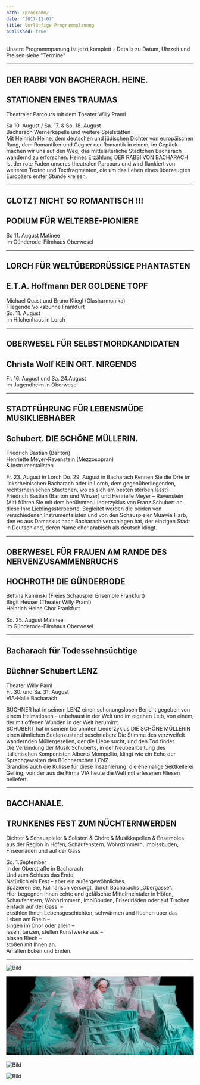 ```yaml
---
path: /programm/
date: '2017-11-07'
title: Vorläufige Programmplanung
published: true
---
```

Unsere Programmpanung ist jetzt komplett - Details zu Datum, Uhrzeit und Preisen siehe "Termine"     

---   


## DER RABBI VON BACHERACH. HEINE.   
## STATIONEN EINES TRAUMAS       
Theatraler Parcours mit dem Theater Willy Praml   

Sa 10. August / Sa. 17. & So. 18. August   
Bacharach Wernerkapelle und weitere Spielstätten   
Mit Heinrich Heine, dem deutschen und jüdischen Dichter von europäischen Rang, dem Romantiker und Gegner der Romantik in einem, im Gepäck machen wir uns auf den Weg, das mittelalterliche Städtchen Bacharach wandernd zu erforschen. Heines Erzählung DER RABBI VON BACHARACH ist der rote Faden unseres theatralen Parcours und wird flankiert von weiteren Texten und Textfragmenten, die um das Leben eines überzeugten Europäers erster Stunde kreisen.    


-----     


## GLOTZT NICHT SO ROMANTISCH !!!    
## PODIUM FÜR WELTERBE-PIONIERE   

So 11. August Matinee   
im Günderode-Filmhaus Oberwesel    

-----     


## LORCH FÜR WELTÜBERDRÜSSIGE PHANTASTEN    
## E.T.A. Hoffmann DER GOLDENE TOPF
Michael Quast und Bruno Kliegl (Glasharmonika)   
Fliegende Volksbühne Frankfurt   
So. 11. August   
im Hilchenhaus in Lorch   

----


## OBERWESEL FÜR SELBSTMORDKANDIDATEN                  
## Christa Wolf KEIN ORT. NIRGENDS   

Fr. 16. August und Sa. 24.August   
im Jugendheim in Oberwesel   

----    
 
## STADTFÜHRUNG FÜR LEBENSMÜDE MUSIKLIEBHABER   
## Schubert. DIE SCHÖNE MÜLLERIN.   
Friedrich Bastian (Bariton)   
Henriette Meyer-Ravenstein (Mezzosopran)   
& Instrumentalisten        

Fr. 23. August in Lorch 
Do. 29. August in Bacharach 
Kennen Sie die Orte im linksrheinischen Bacharach oder in Lorch, dem gegenüberliegenden, rechtsrheinischen Städtchen, wo es sich am besten sterben lässt?   
Friedrich Bastian (Bariton und Winzer) und Henrielle Meyer – Ravenstein (Alt) führen Sie mit dem  berühmten Liederzyklus von Franz Schubert an diese Ihre Lieblingssterbeorte.
Begleitet werden die beiden von verschiedenen Instrumentalisten und von den Schauspieler Muawia Harb, den es aus Damaskus nach Bacharach verschlagen hat, der einzigen Stadt in Deutschland, deren Name eher arabisch als deutsch klingt.    


----    


## OBERWESEL FÜR FRAUEN AM RANDE DES NERVENZUSAMMENBRUCHS  
## HOCHROTH! DIE GÜNDERRODE   
Bettina Kaminski (Freies Schauspiel Ensemble Frankfurt)     
Birgit Heuser (Theater Willy Praml)    
Heinrich Heine Chor Frankfurt   

So. 25. August  Matinee   
im Günderode-Filmhaus Oberwesel  
   
-----

## Bacharach für Todessehnsüchtige
## Büchner Schubert LENZ    
Theater Willy Paml    
Fr. 30. und Sa. 31. August   
VIA-Halle Bacharach    

BÜCHNER hat in seinem LENZ einen schonungslosen Bericht gegeben von einem Heimatlosen – unbehaust in der Welt und im eigenen Leib, von einem, der mit offenen Wunden in der Welt herumirrt.    
SCHUBERT hat in seinem berühmten Liederzyklus DIE SCHÖNE MÜLLERIN einen ähnlichen Seelenzustand beschrieben: Die Stimme des verzweifelt wandernden Müllergesellen, der die Liebe sucht, und den Tod findet.    
Die Verbindung der Musik Schuberts, in der Neubearbeitung des italienischen Komponisten Alberto Mompellio, klingt wie ein Echo der Sprachgewalten des Büchnerschen LENZ.    
Grandios auch die Kulisse für diese Inszenierung: die ehemalige Sektkellerei Geiling, von der aus die Firma VIA heute die Welt mit erlesenen Fliesen  beliefert.    

----

## BACCHANALE.   
## TRUNKENES FEST ZUM NÜCHTERNWERDEN    
Dichter & Schauspieler & Solisten & Chöre & Musikkapellen & Ensembles aus der Region 
in Höfen, Schaufenstern, Wohnzimmern, Imbissbuden, Friseurläden und auf der Gass     

So. 1.September   
in der Oberstraße in Bacharach   
Und zum Schluss das Ende!    
Natürlich ein Fest – aber ein außergewöhnliches.   
Spazieren Sie, kulinarisch versorgt, durch Bacharachs „Obergasse“.    
Hier begegnen Ihnen echte und gefälschte Mittelrheintaler in Höfen, Schaufenstern, Wohnzimmern, Imbißbuden, Friseurläden oder auf Tischen einfach auf der Gass´ –    
erzählen Ihnen Lebensgeschichten, schwärmen und fluchen über das Leben am Rhein –     
singen im Chor oder allein –    
lesen, tanzen, stellen Kunstwerke aus –     
blasen Blech –    
stoßen mit Ihnen an.     
An allen Ecken und Enden.      

----    
 
 ![Bild](/dsc_0185.jpg) 
 
 ![Bild](/fse1.png) 
 

 ![Bild](/e.t.a.jpg)
 
 ![Bild](/guend.jpg)
